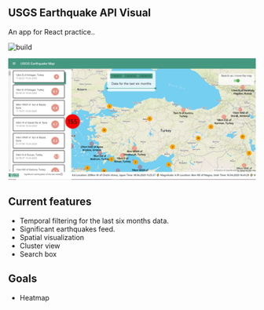 ## USGS Earthquake API Visual

An app for React practice..

![build](https://codebuild.us-east-2.amazonaws.com/badges?uuid=eyJlbmNyeXB0ZWREYXRhIjoibU5qTHp2WjhlQXFySlliT21PYTBZM1E0MEdrcVU2Q2MxdGZ2Q3BnTExOaXJ6emMzR3V3cnVqckQ5NDA4UzFTYlJTSDZvZzIyUjdnNlZ0ZVVXRG5jYWswPSIsIml2UGFyYW1ldGVyU3BlYyI6IncyLy9oOEdoMEdSNUl5NW0iLCJtYXRlcmlhbFNldFNlcmlhbCI6MX0%3D&branch=master)

![alt text](https://github.com/capan/usgs-earthquake-visual/blob/master/assets/2.PNG)

Current features
----------------
- Temporal filtering for the last six months data.
- Significant earthquakes feed.
- Spatial visualization
- Cluster view
- Search box

Goals
-----
- Heatmap
